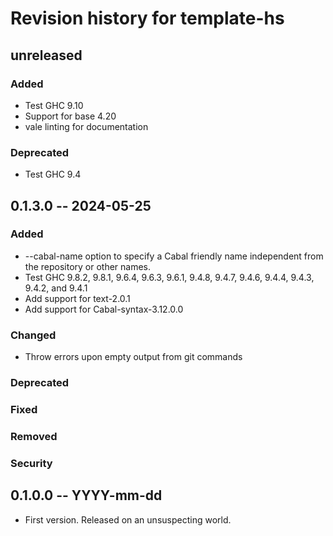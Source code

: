 # Revision history for template-hs

## unreleased

### Added

* Test GHC 9.10
* Support for base 4.20
* vale linting for documentation

### Deprecated

* Test GHC 9.4

## 0.1.3.0 -- 2024-05-25

### Added

* --cabal-name option to specify a Cabal friendly name independent from the
  repository or other names.
* Test GHC 9.8.2, 9.8.1, 9.6.4, 9.6.3, 9.6.1, 9.4.8, 9.4.7, 9.4.6, 9.4.4, 9.4.3,
  9.4.2, and 9.4.1
* Add support for text-2.0.1
* Add support for Cabal-syntax-3.12.0.0

### Changed

* Throw errors upon empty output from git commands

### Deprecated

### Fixed

### Removed

### Security

## 0.1.0.0 -- YYYY-mm-dd

* First version. Released on an unsuspecting world.
